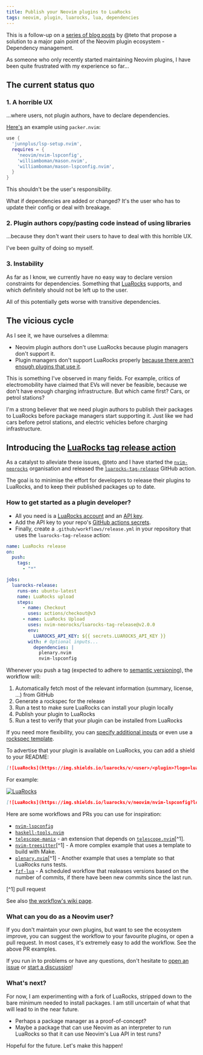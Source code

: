 ```yaml
---
title: Publish your Neovim plugins to LuaRocks
tags: neovim, plugin, luarocks, lua, dependencies
---
```


This is a follow-up on a [series of blog posts](https://teto.github.io/posts/2021-09-17-neovim-plugin-luarocks.html) by @teto that propose a solution to a major pain point of the Neovim plugin ecosystem - Dependency management.

As someone who only recently started maintaining Neovim plugins, I have been quite frustrated with my experience so far...

## The current status quo


### 1. A horrible UX

...where users, not plugin authors, have to declare dependencies.

[Here's](https://github.com/junnplus/lsp-setup.nvim#packernvim) an example using `packer.nvim`:

```lua
use {
  'junnplus/lsp-setup.nvim',
  requires = {
    'neovim/nvim-lspconfig',
    'williamboman/mason.nvim',
    'williamboman/mason-lspconfig.nvim',
  }
}
```

This shouldn't be the user's responsibility.

What if dependencies are added or changed? It's the user who has to update their config or deal with breakage.


### 2. Plugin authors copy/pasting code instead of using libraries

...because they don't want their users to have to deal with this horrible UX.

I've been guilty of doing so myself.


### 3. Instability

As far as I know, we currently have no easy way to declare version constraints for dependencies.
Something that [LuaRocks](https://luarocks.org/) supports, and which definitely should not be left up to the user.

All of this potentially gets worse with transitive dependencies.


## The vicious cycle

As I see it, we have ourselves a dilemma:

* Neovim plugin authors don't use LuaRocks because plugin managers don't support it.
* Plugin managers don't support LuaRocks properly [because there aren't enough plugins that use it](https://github.com/folke/lazy.nvim/issues/253#issuecomment-1411534276).

This is something I've observed in many fields.
For example, critics of electromobility have claimed that EVs will never be feasible, because we don't have enough charging infrastructure.
But which came first? Cars, or petrol stations?

I'm a strong believer that we need plugin authors to publish their packages to LuaRocks before package managers start supporting it.
Just like we had cars before petrol stations, and electric vehicles before charging infrastructure.


## Introducing the [LuaRocks tag release action](https://github.com/marketplace/actions/luarocks-tag-release)

As a catalyst to alleviate these issues, @teto and I have started the [`nvim-neorocks`](https://github.com/nvim-neorocks/) organisation and released the [`luarocks-tag-release`](https://github.com/marketplace/actions/luarocks-tag-release) GitHub action.

The goal is to minimise the effort for developers to release their plugins to LuaRocks,
and to keep their published packages up to date.


### How to get started as a plugin developer?

* All you need is a [LuaRocks account](https://luarocks.org/login) and an [API key](https://luarocks.org/settings/api-keys).
* Add the API key to your repo's [GitHub actions secrets](https://docs.github.com/en/actions/security-guides/encrypted-secrets#creating-encrypted-secrets-for-a-repository).
* Finally, create a `.github/workflows/release.yml` in your repository that uses the `luarocks-tag-release` action:

```yaml
name: LuaRocks release
on:
  push:
    tags:
      - "*"

jobs:
  luarocks-release:
    runs-on: ubuntu-latest
    name: LuaRocks upload
    steps:
      - name: Checkout
        uses: actions/checkout@v3
      - name: LuaRocks Upload
        uses: nvim-neorocks/luarocks-tag-release@v2.0.0
        env:
          LUAROCKS_API_KEY: ${{ secrets.LUAROCKS_API_KEY }}
        with: # Optional inputs...
          dependencies: |
            plenary.nvim
            nvim-lspconfig
```

Whenever you push a tag (expected to adhere to [semantic versioning](https://semver.org/)),
the workflow will:

1. Automatically fetch most of the relevant information (summary, license, ...) from GitHub
2. Generate a rockspec for the release
3. Run a test to make sure LuaRocks can install your plugin locally
4. Publish your plugin to LuaRocks
5. Run a test to verify that your plugin can be installed from LuaRocks

If you need more flexibility, you can [specify additional inputs](https://github.com/marketplace/actions/luarocks-tag-release#inputs) or even use a [rockspec template](https://github.com/marketplace/actions/luarocks-tag-release#template).

To advertise that your plugin is available on LuaRocks, you can add a shield to your README:

```markdown
[![LuaRocks](https://img.shields.io/luarocks/v/<user>/<plugin>?logo=lua&color=purple)](https://luarocks.org/modules/<user>/<plugin>)
```

For example:

[![LuaRocks](https://img.shields.io/luarocks/v/neovim/nvim-lspconfig?logo=lua&color=purple)](https://luarocks.org/modules/neovim/nvim-lspconfig)
```markdown
[![LuaRocks](https://img.shields.io/luarocks/v/neovim/nvim-lspconfig?logo=lua&color=purple)](https://luarocks.org/modules/neovim/nvim-lspconfig)
```

Here are some workflows and PRs you can use for inspiration:

* [`nvim-lspconfig`](https://github.com/neovim/nvim-lspconfig/blob/master/.github/workflows/release.yml)
* [`haskell-tools.nvim`](https://github.com/mrcjkb/haskell-tools.nvim/blob/master/.github/workflows/release.yml)
* [`telescope-manix`](https://github.com/mrcjkb/telescope-manix/blob/master/.github/workflows/release.yml) - an extension that depends on [`telescope.nvim`](https://github.com/nvim-telescope/telescope.nvim/pull/2364)[^1].
* [`nvim-treesitter`](https://github.com/nvim-treesitter/nvim-treesitter/pull/4109)[^1] - A more complex example that uses a template to build with Make.
* [`plenary.nvim`](https://github.com/nvim-lua/plenary.nvim/pull/458/files)[^1] - Another example that uses a template so that LuaRocks runs tests.
* [`fzf-lua`](https://github.com/ibhagwan/fzf-lua/blob/main/.github/workflows/release.yml) - A scheduled workflow that realeases versions based on the number of commits, if there have been new commits since the last run.

[^1] pull request

See also [the workflow's wiki page](https://github.com/nvim-neorocks/luarocks-tag-release/wiki/Example-configurations).


### What can you do as a Neovim user?

If you don't maintain your own plugins, but want to see the ecosystem improve, you can suggest the workflow to your favourite plugins, or open a pull request.
In most cases, it's extremely easy to add the workflow. See the above PR examples.

If you run in to problems or have any questions, don't hesitate to [open an issue](https://github.com/nvim-neorocks/luarocks-tag-release/issues) or [start a discussion](https://github.com/nvim-neorocks/luarocks-tag-release/discussions)!


### What's next?

For now, I am experimenting with a fork of LuaRocks, stripped down to the bare minimum needed to install packages.
I am still uncertain of what that will lead to in the near future.

* Perhaps a package manager as a proof-of-concept?
* Maybe a package that can use Neovim as an interpreter to run LuaRocks so that it can use Neovim's Lua API in test runs?

Hopeful for the future. Let's make this happen!

